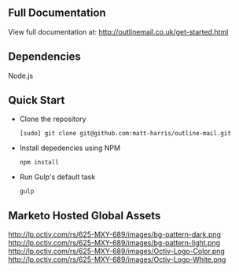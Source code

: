 ## Full Documentation
View full documentation at: http://outlinemail.co.uk/get-started.html

## Dependencies
Node.js

## Quick Start
- Clone the repository
  ```
  [sudo] git clone git@github.com:matt-harris/outline-mail.git
  ```
- Install depedencies using NPM
  ```
  npm install
  ```
- Run Gulp's default task
  ```
  gulp
  ```

## Marketo Hosted Global Assets
http://lp.octiv.com/rs/625-MXY-689/images/bg-pattern-dark.png
http://lp.octiv.com/rs/625-MXY-689/images/bg-pattern-light.png
http://lp.octiv.com/rs/625-MXY-689/images/Octiv-Logo-Color.png
http://lp.octiv.com/rs/625-MXY-689/images/Octiv-Logo-White.png
